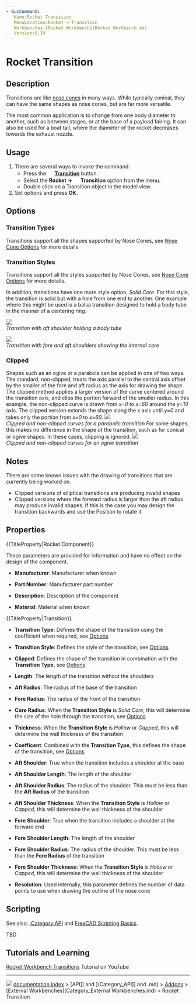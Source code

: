 ```yaml
---
- GuiCommand:
   Name:Rocket Transition
   MenuLocation:Rocket → Transition
   Workbenches:[Rocket Workbench](Rocket_Workbench.md)
   Version:0.19
---
```


# Rocket Transition

## Description

Transitions are like [nose cones](Rocket_NoseCone.md) in many ways. While typically conical, they can have the same shapes as nose cones, but are far more versatile.

The most common application is to change from one body diameter to another, such as between stages, or at the base of a payload fairing. It can also be used for a boat tail, where the diameter of the rocket decreases towards the exhaust nozzle.

## Usage

1.  There are several ways to invoke the command:
    -   Press the **<img src="images/Rocket_Transition.svg" width=16px> [Transition](Rocket_Transition.md)** button.
    -   Select the **Rocket → <img src="images/Rocket_Transition.svg" width=16px> Transition** option from the menu.
    -   Double click on a Transition object in the model view.
2.  Set options and press **OK**.

## Options

### Transition Types 

Transitions support all the shapes supported by Nose Cones, see [Nose Cone Options](Rocket_NoseCone#Options.md) for more details

### Transition Styles 

Transitions support all the styles supported by Nose Cones, see [Nose Cone Options](Rocket_NoseCone#Options.md) for more details.

In addition, transitions have one more style option, *Solid Core*. For this style, the transition is solid but with a hole from one end to another. One example where this might be used is a balsa transition designed to hold a body tube in the manner of a centering ring.

 ![](images/Core_transition_with_tube.png )  
*Transition with aft shoulder holding a body tube*

 ![](images/Core_transition.png )  
*Transition with fore and aft shoulders showing the internal core*

### Clipped

Shapes such as an ogive or a parabola can be applied in one of two ways. The standard, non-clipped, treats the axis parallel to the central axis offset by the smaller of the fore and aft radius as the axis for drawing the shape. The clipped method applies a larger version of the curve centered around the transition axis, and clips the portion forward of the smaller radius. In this example, the non-clipped curve is drawn from *x=0* to *x=60* around the *y=10* axis. The clipped version extends the shape along the x axis until *y=0* and takes only the portion from *x=0* to *x=60*.
 ![](images/ParabolaClippedVsNon.png )  
*Clipped and non-clipped curves for a parabolic transition*
For some shapes, this makes no difference in the shape of the transition, such as for conical or ogive shapes. In these cases, clipping is ignored.
 ![](images/OgiveClippedVsNon.png )  
*Clipped and non-clipped curves for an ogive transition*

## Notes

There are some known issues with the drawing of transitions that are currently being worked on.

-   Clipped versions of elliptical transitions are producing invalid shapes
-   Clipped versions where the forward radius is larger than the aft radius may produce invalid shapes. If this is the case you may design the transition backwards and use the Position to rotate it.

## Properties


{{TitleProperty|Rocket Component}}

These parameters are provided for information and have no effect on the design of the component.

-    **Manufacturer**: Manufacturer when known

-    **Part Number**: Manufacturer part number

-    **Description**: Description of the component

-    **Material**: Material when known


{{TitleProperty|Transition}}

-    **Transition Type**: Defines the shape of the transition using the coefficient when required, see [Options](#Options.md)

-    **Transition Style**: Defines the style of the transition, see [Options](#Options.md)

-    **Clipped**: Defines the shape of the transition in combination with the **Transition Type**, see [Options](#Options.md)

-    **Length**: The length of the transition without the shoulders

-    **Aft Radius**: The radius of the base of the transition

-    **Fore Radius**: The radius of the front of the transition

-    **Core Radius**: When the **Transition Style** is *Solid Core*, this will determine the size of the hole through the transition, see [Options](#Options.md)

-    **Thickness**: When the **Transition Style** is *Hollow* or *Capped*, this will determine the wall thickness of the transition

-    **Coefficent**: Combined with the **Transition Type**, this defines the shape of the transition, see [Options](#Options.md)

-    **Aft Shoulder**: True when the transition includes a shoulder at the base

-    **Aft Shoulder Length**: The length of the shoulder

-    **Aft Shoulder Radius**: The radius of the shoulder. This must be less than the **Aft Radius** of the transition

-    **Aft Shoulder Thickness**: When the **Transition Style** is *Hollow* or *Capped*, this will determine the wall thickness of the shoulder

-    **Fore Shoulder**: True when the transition includes a shoulder at the forward end

-    **Fore Shoulder Length**: The length of the shoulder

-    **Fore Shoulder Radius**: The radius of the shoulder. This must be less than the **Fore Radius** of the transition

-    **Fore Shoulder Thickness**: When the **Transition Style** is *Hollow* or *Capped*, this will determine the wall thickness of the shoulder

-    **Resolution**: Used internally, this parameter defines the number of data points to use when drawing the outline of the nose cone

## Scripting

See also: [:Category:API](:Category_API.md) and [FreeCAD Scripting Basics](FreeCAD_Scripting_Basics.md).

TBD

## Tutorials and Learning 

[Rocket Workbench Transitions](https://youtu.be/O5Ze4MYAHNA) Tutorial on YouTube



---
![](images/Right_arrow.png) [documentation index](../README.md) > [API]] and ](Category_API]] and .md) > [Addons](Category_Addons.md) > [External Workbenches](Category_External Workbenches.md) > Rocket Transition
